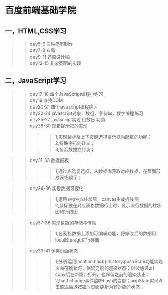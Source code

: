 百度前端基础学院<br/>
===
一，HTML,CSS学习<br />
----
>>day5-6 三种简历制作<br/>
>>day7-8 布局<br/>
>>day9-11 还原设计稿<br />
>>day12-15 复杂页面的实现<br />

二，JavaScript学习<br />
----
>>day17-18 四个JavaScript编程小练习<br />
>>day19 查找DOM<br />
>>day20-21 四个javascript编程练习<br /> 
>>day22-24 javascript对象，数组，字符串，数字编程练习<br />
>>day25-27 javascript实现 倒数日 功能<br />
>>day28-30 邮箱提示框的实现<br />
>>>>1,实现鼠标及上下按键选择提示框内邮箱的功能；<br />
>>>>2,特殊字符的转义；<br />
>>>>3,各函数独立封装；<br />

>>day31-33 数据报表<br />
>>>>1,通过点选复选框，从数据库获取对应数据，在页面形成表格展示；<br />

>>day34-36 实现数据可视化<br />
>>>>1,运用svg生成柱状图，canvas生成折线图<br />
>>>>2,鼠标放在对应表格数据行上时，显示该行数据的柱状图和折线图<br />

>>day37-38 实现数据的存储与传输<br />
>>>>1,在表格数据上添加可编辑功能，将修改后的数据用localStorage进行存储<br />

>>day39-41 保存页面状态<br />
>>>>1,分别运用location.hash和history.pushState功能实现页面在刷新时，保留之前的渲染状态；以及通过url copy后在新窗口打开，也保留之前的渲染状态；<br />
>>>>2,hashchange事件监听hash的变更；popState实现点击前进后退按钮时页面更新为其对应的状态；<br />
